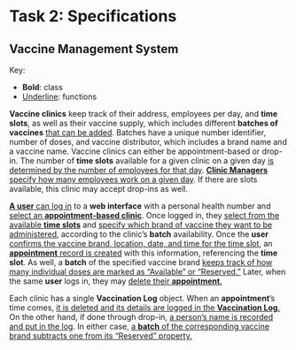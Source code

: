 # Task 2: Specifications

## Vaccine Management System

Key:
* **Bold**: class
* <ins>Underline</ins>: functions

**Vaccine clinics** keep track of their address, employees per day, and **time slots**, as well as their vaccine supply, which includes different **batches of vaccines** <ins>that can be added</ins>. Batches have a unique number identifier, number of doses, and vaccine distributor, which includes a brand name and a vaccine name. Vaccine clinics can either be appointment-based or drop-in. The number of **time slots** available for a given clinic on a given day <ins>is determined by the number of employees for that day</ins>. <ins>**Clinic Managers** specify how many employees work on a given day</ins>. If there are slots available, this clinic may accept drop-ins as well.

<ins>**A user** can log in</ins> to a **web interface** with a personal health number and <ins>select an **appointment-based clinic**</ins>. Once logged in, they <ins>select from the available **time slots**</ins> and <ins>specify which brand of vaccine they want to be administered</ins>, according to the clinic’s **batch** availability. Once the **user** <ins>confirms the vaccine brand, location, date, and time for the time slot</ins>, an <ins>**appointment** record is created</ins> with this information, referencing the **time slot**. As well, a **batch** of the specified vaccine brand <ins>keeps track of how many individual doses are marked as “Available” or “Reserved.”</ins> Later, when the same **user** logs in, they may <ins>delete their **appointment**.</ins>

Each clinic has a single **Vaccination Log** object. When an **appointment**’s time comes, <ins>it is deleted and its details are logged in the **Vaccination Log**.</ins> On the other hand, if done through drop-in, <ins>a person’s name is recorded and put in the log</ins>. In either case, <ins>a **batch** of the corresponding vaccine brand subtracts one from its “Reserved” property.</ins>
